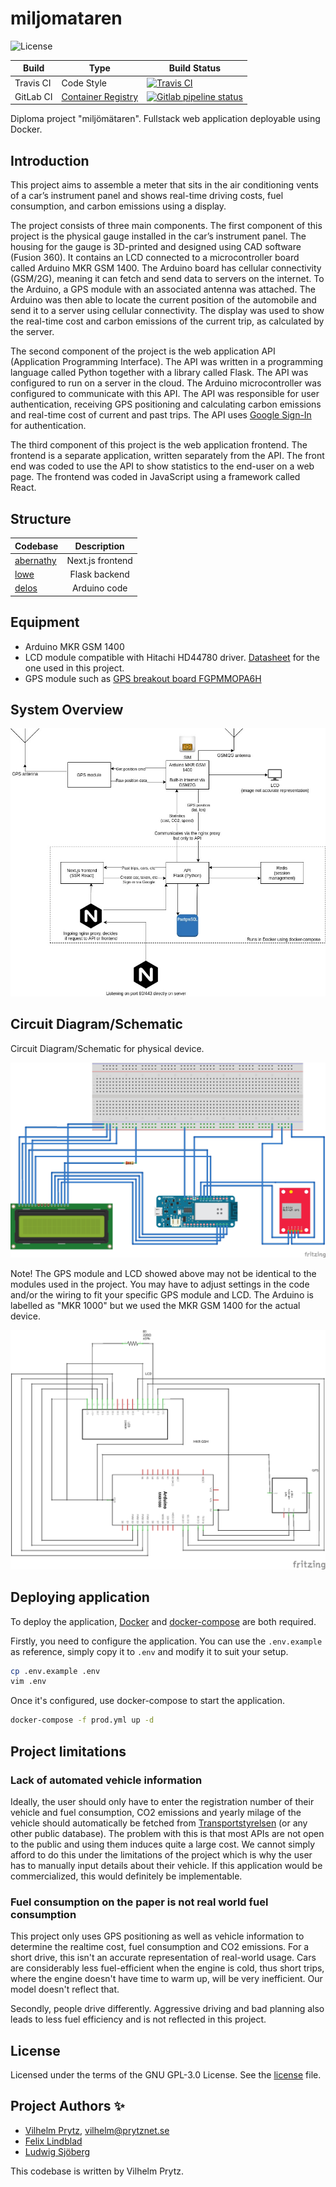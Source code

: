 # miljomataren

![License](https://img.shields.io/github/license/vilhelmprytz/miljomataren)

| Build     | Type                                                                             | Build Status                                                                                                                                         |
| --------- | -------------------------------------------------------------------------------- | ---------------------------------------------------------------------------------------------------------------------------------------------------- |
| Travis CI | Code Style                                                                       | [![Travis CI](https://img.shields.io/travis/com/vilhelmprytz/miljomataren)](https://travis-ci.com/github/vilhelmprytz/miljomataren)                  |
| GitLab CI | [Container Registry](https://gitlab.com/vilhelm/miljomataren/container_registry) | [![Gitlab pipeline status](https://gitlab.com/vilhelm/miljomataren/badges/master/pipeline.svg)](https://gitlab.com/vilhelm/miljomataren/-/pipelines) |

Diploma project "miljömätaren". Fullstack web application deployable using Docker.

## Introduction

This project aims to assemble a meter that sits in the air conditioning vents of a car’s instrument panel and shows real-time driving costs, fuel consumption, and carbon emissions using a display.

The project consists of three main components. The first component of this project is the physical gauge installed in the car’s instrument panel. The housing for the gauge is 3D-printed and designed using CAD software (Fusion 360). It contains an LCD connected to a microcontroller board called Arduino MKR GSM 1400. The Arduino board has cellular connectivity (GSM/2G), meaning it can fetch and send data to servers on the internet. To the Arduino, a GPS module with an associated antenna was attached. The Arduino was then able to locate the current position of the automobile and send it to a server using cellular connectivity. The display was used to show the real-time cost and carbon emissions of the current trip, as calculated by the server.

The second component of the project is the web application API (Application Programming Interface). The API was written in a programming language called Python together with a library called Flask. The API was configured to run on a server in the cloud. The Arduino microcontroller was configured to communicate with this API. The API was responsible for user authentication, receiving GPS positioning and calculating carbon emissions and real-time cost of current and past trips. The API uses [Google Sign-In](https://developers.google.com/identity/sign-in/web/sign-in) for authentication.

The third component of this project is the web application frontend. The frontend is a separate application, written separately from the API. The front end was coded to use the API to show statistics to the end-user on a web page. The frontend was coded in JavaScript using a framework called React.

## Structure

| Codebase               |   Description    |
| :--------------------- | :--------------: |
| [abernathy](abernathy) | Next.js frontend |
| [lowe](lowe)           |  Flask backend   |
| [delos](delos)         |   Arduino code   |

## Equipment

- Arduino MKR GSM 1400
- LCD module compatible with Hitachi HD44780 driver. [Datasheet](https://www.electrokit.com/uploads/productfile/41014/JHD202C.pdf) for the one used in this project.
- GPS module such as [GPS breakout board FGPMMOPA6H](https://servicepunkten.com/downloads/FGPMMOPA6H_BOB.pdf)

## System Overview

![System Overview](docs/system_overview.jpg)

## Circuit Diagram/Schematic

Circuit Diagram/Schematic for physical device.

![Circuit Diagram created with Fritzing](docs/circuit_diagram.jpg)

Note! The GPS module and LCD showed above may not be identical to the modules used in the project. You may have to adjust settings in the code and/or the wiring to fit your specific GPS module and LCD. The Arduino is labelled as "MKR 1000" but we used the MKR GSM 1400 for the actual device.

![Circuit Schematic created with Fritzing](docs/circuit_schematic.jpg)

## Deploying application

To deploy the application, [Docker](https://docs.docker.com/engine/install/ubuntu/) and [docker-compose](https://docs.docker.com/compose/install/) are both required.

Firstly, you need to configure the application. You can use the `.env.example` as reference, simply copy it to `.env` and modify it to suit your setup.

```bash
cp .env.example .env
vim .env
```

Once it's configured, use docker-compose to start the application.

```bash
docker-compose -f prod.yml up -d
```

## Project limitations

### Lack of automated vehicle information

Ideally, the user should only have to enter the registration number of their vehicle and fuel consumption, CO2 emissions and yearly milage of the vehicle should automatically be fetched from [Transportstyrelsen](https://transportstyrelsen.se) (or any other public database). The problem with this is that most APIs are not open to the public and using them induces quite a large cost. We cannot simply afford to do this under the limitations of the project which is why the user has to manually input details about their vehicle. If this application would be commercialized, this would definitely be implementable.

### Fuel consumption on the paper is not real world fuel consumption

This project only uses GPS positioning as well as vehicle information to determine the realtime cost, fuel consumption and CO2 emissions. For a short drive, this isn't an accurate representation of real-world usage. Cars are considerably less fuel-efficient when the engine is cold, thus short trips, where the engine doesn't have time to warm up, will be very inefficient. Our model doesn't reflect that.

Secondly, people drive differently. Aggressive driving and bad planning also leads to less fuel efficiency and is not reflected in this project.

## License

Licensed under the terms of the GNU GPL-3.0 License. See the [license](LICENSE) file.

## Project Authors ✨

- [Vilhelm Prytz](https://github.com/vilhelmprytz), vilhelm@prytznet.se
- [Felix Lindblad](https://github.com/felixlindblad)
- [Ludwig Sjöberg](https://github.com/ludwigsjo)

This codebase is written by Vilhelm Prytz.
